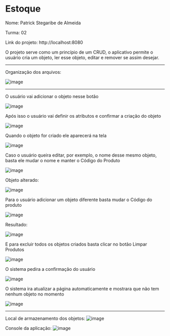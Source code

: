 # Estoque

Nome: Patrick Stegaribe de Almeida

Turma: 02

Link do projeto: http://localhost:8080

O projeto serve como um princípio de um CRUD, o aplicativo permite o usuário cria um objeto, ler esse objeto, editar e remover se assim desejar.

---------------------------------------------------------------------------------------------------------------------------------------------------

Organização dos arquivos:

![image](https://github.com/Zanecruise/Estoque/assets/48337395/8e7817bd-901b-4113-b28a-774d56258989)

---------------------------------------------------------------------------------------------------------------------------------------------------

O usuário vai adicionar o objeto nesse botão

![image](https://github.com/Zanecruise/Estoque/assets/48337395/7a497100-258b-433b-b433-1d2cc38d7ce8)

Após isso o usuário vai definir os atributos e confirmar a criação do objeto

![image](https://github.com/Zanecruise/Estoque/assets/48337395/eb995f4c-9b11-4ef5-85a4-999e7b6e51b1)

Quando o objeto for criado ele aparecerá na tela

![image](https://github.com/Zanecruise/Estoque/assets/48337395/7c4a8a6a-3200-4866-9d58-26dd73b09322)

Caso o usuário queira editar, por exemplo, o nome desse mesmo objeto, basta ele mudar o nome e manter o Código do Produto

![image](https://github.com/Zanecruise/Estoque/assets/48337395/ce67bc8b-5f19-4993-86dc-bef9ddd5f20b)

Objeto alterado:

![image](https://github.com/Zanecruise/Estoque/assets/48337395/1daf7f78-ba94-45ec-91ad-ef60d11fcde5)

Para o usuário adicionar um objeto diferente basta mudar o Código do produto

![image](https://github.com/Zanecruise/Estoque/assets/48337395/f17a8349-a67d-4f42-a9e4-a55a765f8e63)

Resultado:

![image](https://github.com/Zanecruise/Estoque/assets/48337395/bfc827af-19e5-437b-9780-e1ff50b8959a)

E para excluir todos os objetos criados basta clicar no botão Limpar Produtos

![image](https://github.com/Zanecruise/Estoque/assets/48337395/a65136b6-df56-4fb7-9216-8d6a7d8dfb71)

O sistema pedira a confirmação do usuário

![image](https://github.com/Zanecruise/Estoque/assets/48337395/706c47c2-2368-4f8e-bf74-02c20783a6d5)

O sistema ira atualizar a página automaticamente e mostrara que não tem nenhum objeto no momento

![image](https://github.com/Zanecruise/Estoque/assets/48337395/d37826fc-628d-4313-8ad6-d120761a5689)

---------------------------------------------------------------------------------------------------------------------------------------------------

Local de armazenamento dos objetos:
![image](https://github.com/Zanecruise/Estoque/assets/48337395/555c23b9-b3dd-4417-a57f-c9f024bc4973)

Console da aplicação:
![image](https://github.com/Zanecruise/Estoque/assets/48337395/0e7223b5-2fe8-4c6d-a867-8a3747c34d85)








